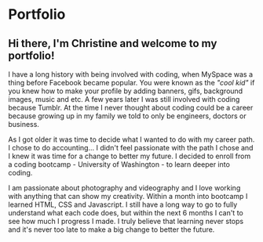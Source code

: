 # Portfolio

## Hi there, I'm Christine and welcome to my portfolio!
I have a long history with being involved with coding, when MySpace was a thing before Facebook became popular. You were known as the *"cool kid"* if you knew how to make your profile by adding banners, gifs, background images, music and etc. A few years later I was still involved with coding because Tumblr. At the time I never thought about coding could be a career because growing up in my family we told to only be engineers, doctors or business.

As I got older it was time to decide what I wanted to do with my career path. I chose to do accounting... I didn't feel passionate with the path I chose and I knew it was time for a change to better my future. I decided to enroll from a coding bootcamp - University of Washington - to learn deeper into coding. 

I am passionate about photography and videography and I love working with anything that can show my creativity. Within a month into bootcamp I learned HTML, CSS and Javascript. I still have a long way to go to fully understand what each code does, but within the next 6 months I can't to see how much I progress I made. I truly believe that learning never stops and it's never too late to make a big change to better the future.

